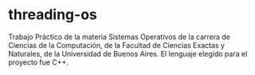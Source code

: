 # threading-os
Trabajo Práctico de la materia Sistemas Operativos de la carrera de Ciencias de la Computación, de la Facultad de Ciencias Exactas y Naturales, de la Universidad de Buenos Aires.   El lenguaje elegido para el proyecto fue C++. 
